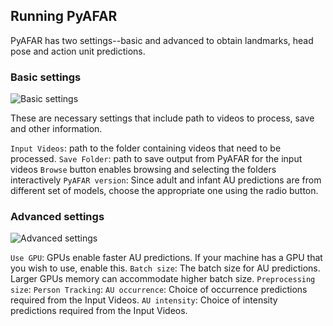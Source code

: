 ## Running PyAFAR

PyAFAR has two settings--basic and advanced to obtain landmarks, head pose and action unit predictions.

### Basic settings

![Basic settings](https://github.com/AffectAnalysisGroup/PyAFAR/images/basic_settings.JPG)

These are necessary settings that include path to videos to process, save and other information.

`Input Videos`: path to the folder containing videos that need to be processed. 
`Save Folder`: path to save output from PyAFAR for the input videos
`Browse` button enables browsing and selecting the folders interactively
`PyAFAR version`: Since adult and infant AU predictions are from different set of models, choose the appropriate one using the radio button.


### Advanced settings

![Advanced settings](https://github.com/AffectAnalysisGroup/PyAFAR/images/advanced_settings.JPG)

`Use GPU`: GPUs enable faster AU predictions. If your machine has a GPU that you wish to use, enable this.
`Batch size`: The batch size for AU predictions. Larger GPUs memory can accommodate higher batch size.
`Preprocessing size`:
`Person Tracking`: 
`AU occurrence`: Choice of occurrence predictions required from the Input Videos.
`AU intensity`: Choice of intensity predictions required from the Input Videos.